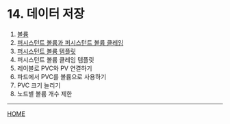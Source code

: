 # 14. 데이터 저장

1. [볼륨](./01.md)
2. [퍼시스턴트 볼륨과 퍼시스턴트 볼륨 클레임](./02.md)
3. [퍼시스턴트 볼륨 템플릿](./03.md)
4. 퍼시스턴트 볼륨 클레임 템플릿
5. 레이블로 PVC와 PV 연결하기
6. 파드에서 PVC를 볼륨으로 사용하기
7. PVC 크기 늘리기
8. 노드별 볼륨 개수 제한

-----
[HOME](../README.md)
